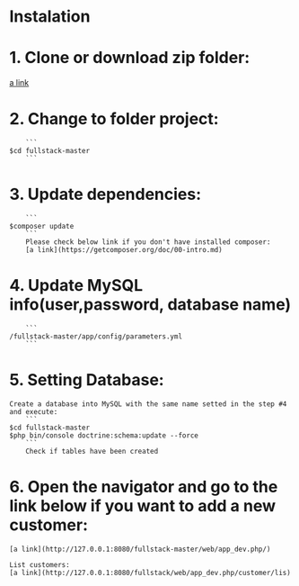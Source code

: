 # Instalation

# 1. Clone or download zip folder: 
[a link](https://github.com/eduardoguerrero/fullstack.git)

# 2. Change to folder project:
        ```
	$cd fullstack-master
        ```
# 3. Update dependencies:
        ```
	$composer update
        ```   
    	Please check below link if you don't have installed composer: 
    	[a link](https://getcomposer.org/doc/00-intro.md)

# 4. Update MySQL info(user,password, database name)
        ```
	/fullstack-master/app/config/parameters.yml
        ```

# 5. Setting Database:
	Create a database into MySQL with the same name setted in the step #4 and execute:
        ```
	$cd fullstack-master
   	$php bin/console doctrine:schema:update --force
        ```
        Check if tables have been created

# 6. Open the navigator and go to the link below if you want to add a new customer:
	[a link](http://127.0.0.1:8080/fullstack-master/web/app_dev.php/)

	List customers:
	[a link](http://127.0.0.1:8080/fullstack/web/app_dev.php/customer/lis)